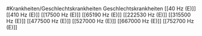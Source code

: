 #Krankheiten/Geschlechtskrankheiten
Geschlechtskrankheiten
[[40 Hz (E)]]
[[410 Hz (E)]]
[[17500 Hz (E)]]
[[65190 Hz (E)]]
[[222530 Hz (E)]]
[[315500 Hz (E)]]
[[477500 Hz (E)]]
[[527000 Hz (E)]]
[[667000 Hz (E)]]
[[752700 Hz (E)]]